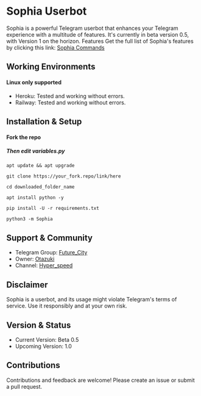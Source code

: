 # Sophia Userbot
Sophia is a powerful Telegram userbot that enhances your Telegram experience with a multitude of features. It's currently in beta version 0.5, with Version 1 on the horizon.
Features
Get the full list of Sophia's features by clicking this link: [Sophia Commands](http://graph.org/Sophia-Commands-01-30)
## Working Environments
#### Linux only supported
 * Heroku: Tested and working without errors.
 * Railway: Tested and working without errors.
## Installation & Setup
#### Fork the repo
##### Then edit variables.py

`apt update && apt upgrade`

`git clone https://your_fork.repo/link/here`

`cd downloaded_folder_name`

`apt install python -y`

`pip install -U -r requirements.txt`

`python3 -m Sophia`
## Support & Community
 * Telegram Group: [Future_City](https://t.me/FutureCity005)
 * Owner: [Otazuki](https://t.me/Otazuki)
 * Channel: [Hyper_speed](https://t.me/Hyper_Speed0)
## Disclaimer
Sophia is a userbot, and its usage might violate Telegram's terms of service. Use it responsibly and at your own risk.
## Version & Status
 * Current Version: Beta 0.5
 * Upcoming Version: 1.0
## Contributions
Contributions and feedback are welcome! Please create an issue or submit a pull request.
